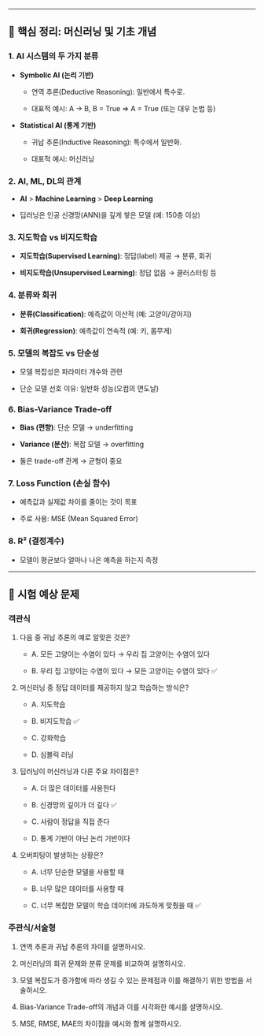 

---

## 📌 **핵심 정리: 머신러닝 및 기초 개념**

### 1. **AI 시스템의 두 가지 분류**

- **Symbolic AI (논리 기반)**
    
    - 연역 추론(Deductive Reasoning): 일반에서 특수로.
        
    - 대표적 예시: A → B, B = True ⇒ A = True (또는 대우 논법 등)
        
- **Statistical AI (통계 기반)**
    
    - 귀납 추론(Inductive Reasoning): 특수에서 일반화.
        
    - 대표적 예시: 머신러닝
        

### 2. **AI, ML, DL의 관계**

- **AI** > **Machine Learning** > **Deep Learning**
    
- 딥러닝은 인공 신경망(ANN)을 깊게 쌓은 모델 (예: 150층 이상)
    

### 3. **지도학습 vs 비지도학습**

- **지도학습(Supervised Learning)**: 정답(label) 제공 → 분류, 회귀
    
- **비지도학습(Unsupervised Learning)**: 정답 없음 → 클러스터링 등
    

### 4. **분류와 회귀**

- **분류(Classification)**: 예측값이 이산적 (예: 고양이/강아지)
    
- **회귀(Regression)**: 예측값이 연속적 (예: 키, 몸무게)
    

### 5. **모델의 복잡도 vs 단순성**

- 모델 복잡성은 파라미터 개수와 관련
    
- 단순 모델 선호 이유: 일반화 성능(오컴의 면도날)
    

### 6. **Bias-Variance Trade-off**

- **Bias (편향)**: 단순 모델 → underfitting
    
- **Variance (분산)**: 복잡 모델 → overfitting
    
- 둘은 trade-off 관계 → 균형이 중요
    

### 7. **Loss Function (손실 함수)**

- 예측값과 실제값 차이를 줄이는 것이 목표
    
- 주로 사용: MSE (Mean Squared Error)
    

### 8. **R² (결정계수)**

- 모델이 평균보다 얼마나 나은 예측을 하는지 측정
    

---

## 📘 **시험 예상 문제**

### 객관식

1. 다음 중 귀납 추론의 예로 알맞은 것은?
    
    - A. 모든 고양이는 수염이 있다 → 우리 집 고양이는 수염이 있다
        
    - B. 우리 집 고양이는 수염이 있다 → 모든 고양이는 수염이 있다 ✅
        
2. 머신러닝 중 정답 데이터를 제공하지 않고 학습하는 방식은?
    
    - A. 지도학습
        
    - B. 비지도학습 ✅
        
    - C. 강화학습
        
    - D. 심볼릭 러닝
        
3. 딥러닝이 머신러닝과 다른 주요 차이점은?
    
    - A. 더 많은 데이터를 사용한다
        
    - B. 신경망의 깊이가 더 깊다 ✅
        
    - C. 사람이 정답을 직접 준다
        
    - D. 통계 기반이 아닌 논리 기반이다
        
4. 오버피팅이 발생하는 상황은?
    
    - A. 너무 단순한 모델을 사용할 때
        
    - B. 너무 많은 데이터를 사용할 때
        
    - C. 너무 복잡한 모델이 학습 데이터에 과도하게 맞췄을 때 ✅
        

### 주관식/서술형

1. 연역 추론과 귀납 추론의 차이를 설명하시오.
    
2. 머신러닝의 회귀 문제와 분류 문제를 비교하여 설명하시오.
    
3. 모델 복잡도가 증가함에 따라 생길 수 있는 문제점과 이를 해결하기 위한 방법을 서술하시오.
    
4. Bias-Variance Trade-off의 개념과 이를 시각화한 예시를 설명하시오.
    
5. MSE, RMSE, MAE의 차이점을 예시와 함께 설명하시오.
    

